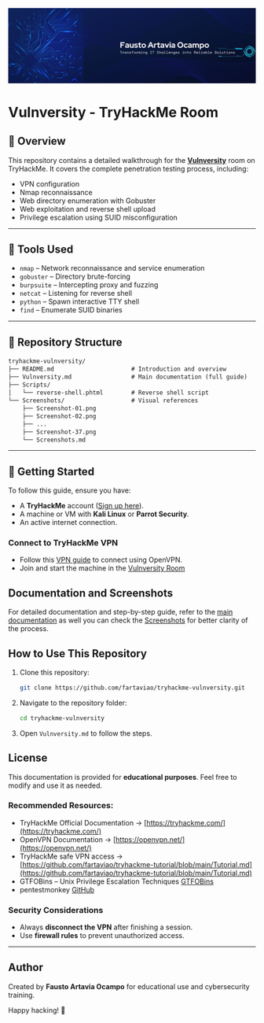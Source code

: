 <img src="https://raw.githubusercontent.com/fartaviao/fartaviao/refs/heads/main/Banner%20Fausto.jpg" alt="Banner Fausto Artavia Ocampo">

# Vulnversity - TryHackMe Room

## 📘 Overview

This repository contains a detailed walkthrough for the **[Vulnversity](https://tryhackme.com/room/vulnversity)** room on TryHackMe. It covers the complete penetration testing process, including:

- VPN configuration
- Nmap reconnaissance
- Web directory enumeration with Gobuster
- Web exploitation and reverse shell upload
- Privilege escalation using SUID misconfiguration

---

## 🧰 Tools Used

- `nmap` – Network reconnaissance and service enumeration
- `gobuster` – Directory brute-forcing
- `burpsuite` – Intercepting proxy and fuzzing
- `netcat` – Listening for reverse shell
- `python` – Spawn interactive TTY shell
- `find` – Enumerate SUID binaries

---

## 📁 Repository Structure

```
tryhackme-vulnversity/
├── README.md                      # Introduction and overview
├── Vulnversity.md                 # Main documentation (full guide)
├── Scripts/
│   └── reverse-shell.phtml        # Reverse shell script
└── Screenshots/                   # Visual references
    ├── Screenshot-01.png
    ├── Screenshot-02.png
    ├── ...
    ├── Screenshot-37.png
    └── Screenshots.md
```

---

## 🚀 Getting Started

To follow this guide, ensure you have:
- A **TryHackMe** account ([Sign up here](https://tryhackme.com/)).
- A machine or VM with **Kali Linux** or **Parrot Security**.
- An active internet connection.

### Connect to TryHackMe VPN
- Follow this [VPN guide](https://github.com/fartaviao/tryhackme-tutorial) to connect using OpenVPN.
- Join and start the machine in the [Vulnversity Room](https://tryhackme.com/room/vulnversity)

## Documentation and Screenshots
For detailed documentation and step-by-step guide, refer to the [main documentation](https://github.com/fartaviao/tryhackme-vulnversity/blob/main/Vulnversity.md)
as well you can check the [Screenshots](https://github.com/fartaviao/tryhackme-vulnversity/blob/main/Screenshots/Screenshots.md) for better clarity of the process.

## How to Use This Repository
1. Clone this repository:
   ```bash
   git clone https://github.com/fartaviao/tryhackme-vulnversity.git
   ```
2. Navigate to the repository folder:
   ```bash
   cd tryhackme-vulnversity
   ```
3. Open `Vulnversity.md` to follow the steps.

## License
This documentation is provided for **educational purposes**. Feel free to modify and use it as needed.

### Recommended Resources:
- TryHackMe Official Documentation → [https://tryhackme.com/](https://tryhackme.com/)
- OpenVPN Documentation → [https://openvpn.net/](https://openvpn.net/)
- TryHackMe safe VPN access → [https://github.com/fartaviao/tryhackme-tutorial/blob/main/Tutorial.md](https://github.com/fartaviao/tryhackme-tutorial/blob/main/Tutorial.md)
- GTFOBins – Unix Privilege Escalation Techniques [GTFOBins](https://gtfobins.github.io/)
- pentestmonkey [GitHub](https://github.com/pentestmonkey)

### Security Considerations
- Always **disconnect the VPN** after finishing a session.
- Use **firewall rules** to prevent unauthorized access.

---

## Author
Created by **Fausto Artavia Ocampo** for educational use and cybersecurity training.

Happy hacking! 🚀
